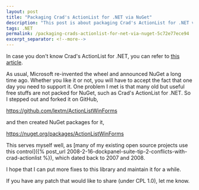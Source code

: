 ```yaml
---
layout: post
title: "Packaging Crad's ActionList for .NET via NuGet"
description: "This post is about packaging Crad's ActionList for .NET via NuGet."
tags: .NET
permalink: /packaging-crads-actionlist-for-net-via-nuget-5c72e77ece94
excerpt_separator: <!--more-->
---
```

In case you don't know Crad's ActionList for .NET, you can refer to [this article](http://www.codeproject.com/Articles/13879/ActionList-for-NET-2-0).
<!--more-->

As usual, Microsoft re-invented the wheel and announced NuGet a long time ago. Whether you like it or not, you will have to accept the fact that one day you need to support it. One problem I met is that many old but useful free stuffs are not packed for NuGet, such as Crad's ActionList for .NET. So I stepped out and forked it on GitHub,

https://github.com/lextm/ActionListWinForms

and then created NuGet packages for it,

https://nuget.org/packages/ActionListWinForms

This serves myself well, as [many of my existing open source projects use this control]({% post_url 2008-2-16-dockpanel-suite-tip-2-conflicts-with-crad-actionlist %}), which dated back to 2007 and 2008.

I hope that I can put more fixes to this library and maintain it for a while.

If you have any patch that would like to share (under CPL 1.0), let me know.

